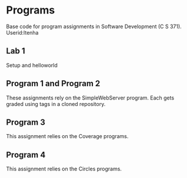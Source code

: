 # Programs
Base code for program assignments in Software Development (C S 371). 
Userid:ltenha

## Lab 1
Setup and helloworld

## Program 1 and Program 2
These assignments rely on the SimpleWebServer program. Each gets graded using tags in a cloned repository. 

## Program 3
This assignment relies on the Coverage programs. 

## Program 4
This assignment relies on the Circles programs. 
